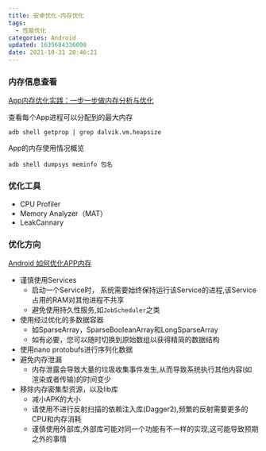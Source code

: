 ```yaml
---
title: 安卓优化-内存优化
tags:
  - 性能优化
categories: Android
updated: 1635684336000
date: 2021-10-31 20:46:21
---
```


### 内存信息查看

[App内存优化实践：一步一步做内存分析与优化](https://www.jianshu.com/p/28b9cd87e667)

查看每个App进程可以分配到的最大内存
```undefined
adb shell getprop | grep dalvik.vm.heapsize
```
App的内存使用情况概览
```undefined
adb shell dumpsys meminfo 包名
```

### 优化工具

- CPU Profiler
- Memory Analyzer（MAT）
- LeakCannary

<!-- more -->
### 优化方向

[Android 如何优化APP内存 ](https://www.cnblogs.com/wangjie1990/p/11327112.html)

- 谨慎使用Services
	* 启动一个Service时， 系统需要始终保持运行该Service的进程,该Service占用的RAM对其他进程不共享
	* 避免使用持久性服务,如`JobScheduler`之类
- 使用经过优化的多数据容器
	* 如SparseArray，SparseBooleanArray和LongSparseArray
	* 如有必要，您可以随时切换到原始数组以获得精简的数据结构
- 使用nano protobufs进行序列化数据
- 避免内存泄漏
	* 内存泄露会导致大量的垃圾收集事件发生,从而导致系统执行其他内容(如渲染或者传输)的时间变少 
- 移除内存密集型资源，以及lib库
	* 减小APK的大小
	* 请使用不进行反射扫描的依赖注入库(Dagger2),频繁的反射需要更多的CPU和内存消耗
	* 谨慎使用外部库,外部库可能对同一个功能有不一样的实现,这可能导致预期之外的事情 